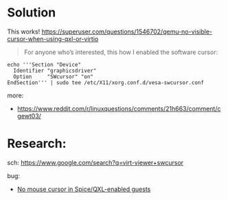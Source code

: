 # Solution
This works!
https://superuser.com/questions/1546702/qemu-no-visible-cursor-when-using-qxl-or-virtio

> For anyone who’s interested, this how I enabled the software cursor:

```
echo '''Section "Device"
  Identifier "graphicsdriver"
  Option     "SWcursor" "on"
EndSection''' | sudo tee /etc/X11/xorg.conf.d/vesa-swcursor.conf
```

more:
- https://www.reddit.com/r/linuxquestions/comments/21h663/comment/cgewt03/

# Research:
sch: https://www.google.com/search?q=virt-viewer+swcursor

bug:
- [No mouse cursor in Spice/QXL-enabled guests](https://bugzilla.redhat.com/show_bug.cgi?id=985461)
